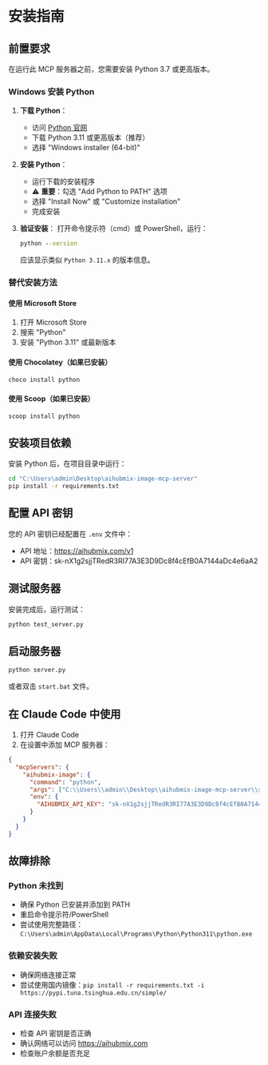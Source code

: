 # 安装指南

## 前置要求

在运行此 MCP 服务器之前，您需要安装 Python 3.7 或更高版本。

### Windows 安装 Python

1. **下载 Python**：
   - 访问 [Python 官网](https://www.python.org/downloads/)
   - 下载 Python 3.11 或更高版本（推荐）
   - 选择 "Windows installer (64-bit)"

2. **安装 Python**：
   - 运行下载的安装程序
   - ⚠️ **重要**：勾选 "Add Python to PATH" 选项
   - 选择 "Install Now" 或 "Customize installation"
   - 完成安装

3. **验证安装**：
   打开命令提示符（cmd）或 PowerShell，运行：
   ```cmd
   python --version
   ```
   应该显示类似 `Python 3.11.x` 的版本信息。

### 替代安装方法

#### 使用 Microsoft Store
1. 打开 Microsoft Store
2. 搜索 "Python"
3. 安装 "Python 3.11" 或最新版本

#### 使用 Chocolatey（如果已安装）
```powershell
choco install python
```

#### 使用 Scoop（如果已安装）
```powershell
scoop install python
```

## 安装项目依赖

安装 Python 后，在项目目录中运行：

```cmd
cd "C:\Users\admin\Desktop\aihubmix-image-mcp-server"
pip install -r requirements.txt
```

## 配置 API 密钥

您的 API 密钥已经配置在 `.env` 文件中：
- API 地址：https://aihubmix.com/v1
- API 密钥：sk-nX1g2sjjTRedR3RI77A3E3D9Dc8f4cEfB0A7144aDc4e6aA2

## 测试服务器

安装完成后，运行测试：

```cmd
python test_server.py
```

## 启动服务器

```cmd
python server.py
```

或者双击 `start.bat` 文件。

## 在 Claude Code 中使用

1. 打开 Claude Code
2. 在设置中添加 MCP 服务器：

```json
{
  "mcpServers": {
    "aihubmix-image": {
      "command": "python",
      "args": ["C:\\Users\\admin\\Desktop\\aihubmix-image-mcp-server\\server.py"],
      "env": {
        "AIHUBMIX_API_KEY": "sk-nX1g2sjjTRedR3RI77A3E3D9Dc8f4cEfB0A7144aDc4e6aA2"
      }
    }
  }
}
```

## 故障排除

### Python 未找到
- 确保 Python 已安装并添加到 PATH
- 重启命令提示符/PowerShell
- 尝试使用完整路径：`C:\Users\admin\AppData\Local\Programs\Python\Python311\python.exe`

### 依赖安装失败
- 确保网络连接正常
- 尝试使用国内镜像：`pip install -r requirements.txt -i https://pypi.tuna.tsinghua.edu.cn/simple/`

### API 连接失败
- 检查 API 密钥是否正确
- 确认网络可以访问 https://aihubmix.com
- 检查账户余额是否充足
